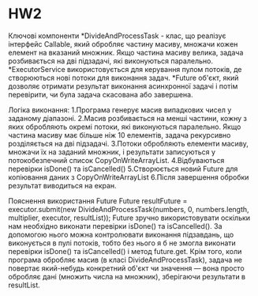 # HW2
Ключові компоненти
  *DivideAndProcessTask - клас, що реалізує інтерфейс Callable<Void>, який обробляє частину масиву, множачи кожен елемент на вказаний множник. Якщо частина масиву велика, задача розбивається на дві підзадачі, які      виконуються паралельно.
  *ExecutorService використовується для керування пулом потоків, де створюються нові потоки для виконання задач.
  *Future об'єкт, який дозволяє отримати результат виконання асинхронної задачі і потім перевірити, чи була задача скасована або завершена.
  
Логіка виконання:
1.Програма генерує масив випадкових чисел у заданому діапазоні.
2.Масив розбивається на менші частини, кожну з яких обробляють окремі потоки, які виконуються паралельно. Якщо частина масиву має більше ніж 10 елементів, задача рекурсивно розділяється на дві підзадачі. 
3.Потоки обробляють елементи масиву, множачи їх на заданий множник, і результати записуються у потокобезпечний список CopyOnWriteArrayList.
4.Відбуваються перевірки isDone() та isCancelled() 
5.Створюється новий Future для копіювання даних з CopyOnWriteArrayList
6.Після завершення обробки результат виводиться на екран.
   
Пояснення використання Future<Void> 
  Future<Void> resultFuture = executor.submit(new DivideAndProcessTask(numbers, 0, numbers.length, multiplier, executor, resultList));
Future<Void> зручно використовувати оскільки нам необхідно виконати перевірки isDone() та isCancelled(). За допомогою нього можна контролювати виконання підзавдань, що виконується в пулі потоків, тобто без нього я б не змогла виконати перевірки isDone() та isCancelled() і метод future.get. Крім того, коли програма обробляє масив (в класі DivideAndProcessTask), задача не повертає який-небудь конкретний об'єкт чи значення — вона просто обробляє дані (множить числа на множник), зберігаючи результати в resultList.
